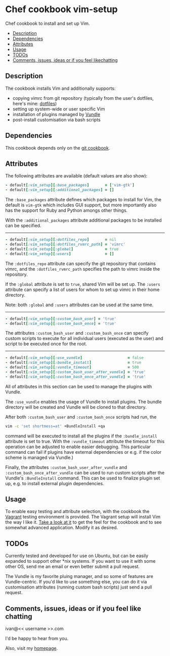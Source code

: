 # Chef cookbook vim-setup

Chef cookbook to install and set up Vim.

- [Description](#description)
- [Dependencies](#dependencies)
- [Attributes](#attributes)
- [Usage](#usage)
- [TODOs](#todos)
- [Comments, issues, ideas or if you feel likechatting](
    #comments-issues-ideas-or-if-you-feel-like-chatting)


## Description

The cookbook installs Vim and additionally supports:

* copying vimrc from git repository (typically from the user's dotfiles, here's
  mine: [dotfiles])
* setting up system-wide or user specific Vim
* installation of plugins managed by [Vundle]
* post-install customisation via bash scripts


## Dependencies

This cookbook depends only on the [git cookbook][git-cookbook].


## Attributes

The following attributes are available (default values are also show):

~~~ruby
- default[:vim_setup][:base_packages]       = ['vim-gtk']
- default[:vim_setup][:additional_packages] = []
~~~

The `:base_packages` attribute defines which packages to install for Vim, the
default is `vim-gtk` which includes GUI support, but more importantly also has
the support for Ruby and Python amongs other things.

With the `:additional_packages` attribute additional packages to be installed
can be specified.
* * *

~~~ruby
- default[:vim_setup][:dotfiles_repo]       = nil
- default[:vim_setup][:dotfiles_rvmrc_path] = 'vimrc'
- default[:vim_setup][:global]              = true
- default[:vim_setup][:users]               = []
~~~

The `:dotfiles_repo` attribute can specify the git repository that contains
vimrc, and the `:dotfiles_rvmrc_path` specifies the path to vimrc inside the
repository.

If the `:global` attribute is set to `true`, shared Vim will be set up. The
`:users` attribute can specify a list of users for whom to set up vimrc in
their home directory.

Note: both `:global` and `:users` attributes can be used at the same time.
* * *

~~~ruby
- default[:vim_setup][:custom_bash_user] = 'true'
- default[:vim_setup][:custom_bash_once] = 'true'
~~~

The attributes `:custom_bash_user` and `:custom_bash_once` can specify custom
scripts to execute for all individual users (executed as the user) and script
to be executed once for the root.
* * *

~~~ruby
- default[:vim_setup][:use_vundle]                    = false
- default[:vim_setup][:bundle_install]                = true
- default[:vim_setup][:vundle_timeout]                = 500
- default[:vim_setup][:custom_bash_user_after_vundle] = 'true'
- default[:vim_setup][:custom_bash_once_after_vundle] = 'true'
~~~

All of attributes in this section can be used to manage the plugins with
Vundle.

The `:use_vundle` enables the usage of Vundle to install plugins. The bundle
directory will be created and Vundle will be cloned to that directory.

After both `:custom_bash_user` and `:custom_bash_once` scripts had run, the
~~~bash
vim -c 'set shortmess=at' +BundleInstall +qa
~~~
command will be executed to install all the plugins if the `:bundle_install`
attribute is set to true. With the `:vundle_timeout` attribute the timeout for
this operation can be adjusted to enable easier debugging. This particular
command can fail if plugins have external dependencies or e.g. if the color
scheme is managed via Vundle.)

Finally, the attributes `:custom_bash_user_after_vundle` and
`:custom_bash_once_after_vundle` can be used to run custom scripts after the
Vundle's `:BundleInstall` command. This can be used to finalize plugin set up,
e.g. to install external plugin dependencies.


## Usage

To enable easy testing and attribute selection, with the cookbook the [Vagrant]
testing environment is provided. The Vagrant setup will install Vim the way I
like it. [Take a look at it][Vagrantfile] to get the feel for the cookbook and
to see somewhat advanced application.
Modify it as desired.


## TODOs

Currently tested and developed for use on Ubuntu, but can be easily expanded
to support other *nix systems. If you want to use it with some other OS, send
me an email or even better submit a pull request.

The Vundle is my favorite pluing manager, and so some of features are
Vundle-centric. If you'd like to use something else, you can do it via
customisation attributes (running custom bash scripts) just send a pull
request.


## Comments, issues, ideas or if you feel like chatting

ivan@<< username >>.com

I'd be happy to hear from you.

Also, visit my [homepage].


[dotfiles]: https://github.com/ikusalic/dotfiles
[git-cookbook]: https://github.com/fnichol/chef-git
[homepage]: http://www.ikusalic.com/
[Vagrant]: http://www.vagrantup.com/about.html
[Vagrantfile]: /test/Vagrantfile
[Vundle]: https://github.com/gmarik/vundle
